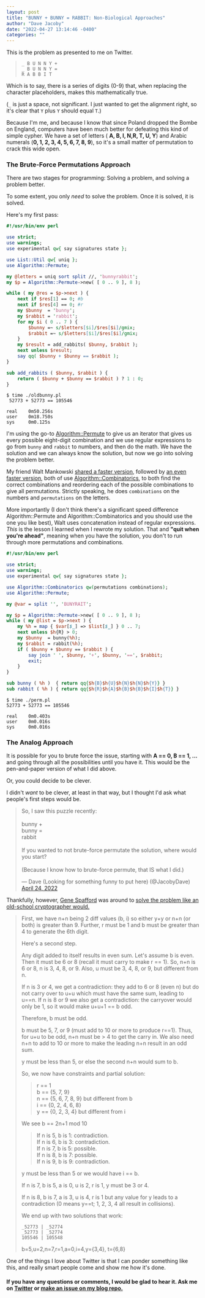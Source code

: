 ```yaml
---
layout: post
title: "BUNNY + BUNNY = RABBIT: Non-Biological Approaches"
author: "Dave Jacoby"
date: "2022-04-27 13:14:46 -0400"
categories: ""
---
```


This is the problem as presented to me on Twitter.

> `_ B U N N Y +`  
> `_ B U N N Y =`  
> `R A B B I T`

Which is to say, there is a series of digits (0-9) that, when replacing the character placeholders, makes this mathematically true.

(`_` is just a space, not significant. I just wanted to get the alignment right, so it's clear that `Y` plus `Y` should equal `T`.)

Because I'm me, and because I know that since Poland dropped the Bombe on England, computers have been much better for defeating this kind of simple cypher. We have a set of letters ( **A, B, I, N,R, T, U, Y**) and Arabic numerals (**0, 1, 2, 3, 4, 5, 6, 7, 8, 9**), so it's a small matter of permutation to crack this wide open.

### The Brute-Force Permutations Approach

There are two stages for programming: Solving a problem, and solving a problem better.

To some extent, you only _need_ to solve the problem. Once it is solved, it is solved.

Here's my first pass:

```perl
#!/usr/bin/env perl

use strict;
use warnings;
use experimental qw{ say signatures state };

use List::Util qw{ uniq };
use Algorithm::Permute;

my @letters = uniq sort split //, 'bunnyrabbit';
my $p = Algorithm::Permute->new( [ 0 .. 9 ], 8 );

while ( my @res = $p->next ) {
    next if $res[1] == 0; #b
    next if $res[4] == 0; #r
    my $bunny  = 'bunny';
    my $rabbit = 'rabbit';
    for my $i ( 0 .. 7 ) {
        $bunny =~ s/$letters[$i]/$res[$i]/gmix;
        $rabbit =~ s/$letters[$i]/$res[$i]/gmix;
    }
    my $result = add_rabbits( $bunny, $rabbit );
    next unless $result;
    say qq( $bunny + $bunny == $rabbit );
}

sub add_rabbits ( $bunny, $rabbit ) {
    return ( $bunny + $bunny == $rabbit ) ? 1 : 0;
}
```

```text
$ time ./oldbunny.pl
 52773 + 52773 == 105546

real    0m50.256s
user    0m18.750s
sys     0m0.125s
```

I'm using the go-to [Algorithm::Permute](https://metacpan.org/pod/Algorithm::Permute) to give us an iterator that gives us every possible eight-digit combination and we use regular expressions to go from `bunny` and `rabbit` to numbers, and then do the math. We have the solution and we can always know the solution, but now we go into solving the problem better.

My friend Walt Mankowski [shared a faster version](https://twitter.com/walt_man/status/1518382015934083072), followed by [an even faster version](https://twitter.com/walt_man/status/1518604261969383425), both of use [Algorithm::Combinatorics](https://metacpan.org/pod/Algorithm::Combinatorics), to both find the correct combinations and reordering each of the possible combinations to give all permutations. Strictly speaking, he does `combinations` on the numbers and `permutations` on the letters.

More importantly (I don't think there's a significant speed difference Algorithm::Permute and Algorithm::Combinatorics and you should use the one you like best), Walt uses concatenation instead of regular expressions. _This_ is the lesson I learned when I rewrote my solution. That and **"quit when you're ahead"**, meaning when you have the solution, you don't to run through more permutations and combinations.

```perl
#!/usr/bin/env perl

use strict;
use warnings;
use experimental qw{ say signatures state };

use Algorithm::Combinatorics qw(permutations combinations);
use Algorithm::Permute;

my @var = split '', 'BUNYRAIT';

my $p = Algorithm::Permute->new( [ 0 .. 9 ], 8 );
while ( my @list = $p->next ) {
    my %h = map { $var[$_] => $list[$_] } 0 .. 7;
    next unless $h{R} > 0;
    my $bunny  = bunny(%h);
    my $rabbit = rabbit(%h);
    if ( $bunny + $bunny == $rabbit ) {
        say join ' ', $bunny, '+', $bunny, '==', $rabbit;
        exit;
    }
}

sub bunny ( %h )  { return qq{$h{B}$h{U}$h{N}$h{N}$h{Y}} }
sub rabbit ( %h ) { return qq{$h{R}$h{A}$h{B}$h{B}$h{I}$h{T}} }
```

```text
$ time ./perm.pl
52773 + 52773 == 105546

real    0m0.403s
user    0m0.016s
sys     0m0.016s
```

### The Analog Approach

It is possible for you to brute force the issue, starting with **A == 0, B == 1, ...** and going through all the possibilities until you have it. This would be the pen-and-paper version of what I did above.

Or, you could decide to be clever.

I didn't _want_ to be clever, at least in that way, but I thought I'd ask what people's first steps would be.

<blockquote class="twitter-tweet"><p lang="en" dir="ltr">So, I saw this puzzle recently:<br><br> bunny +<br> bunny =<br> rabbit<br><br>If you wanted to not brute-force permutate the solution, where would you start?<br><br>(Because I know how to brute-force permute, that IS what I did.)</p>&mdash; Dave (Looking for something funny to put here) (@JacobyDave) <a href="https://twitter.com/JacobyDave/status/1518312669245288448?ref_src=twsrc%5Etfw">April 24, 2022</a></blockquote> <script async src="https://platform.twitter.com/widgets.js" charset="utf-8"></script>

Thankfully, however, [Gene Spafford](https://en.wikipedia.org/wiki/Gene_Spafford) was around to [solve the problem like an old-school cryptographer would.](https://twitter.com/TheRealSpaf/status/1518436721704292354)

> First, we have n+n being 2 diff values (b, i) so either y+y or n+n (or both) is greater than 9. Further, r must be 1 and b must be greater than 4 to generate the 6th digit.
>
> Here's a second step.
>
> Any digit added to itself results in even sum. Let's assume b is even. Then it must be 6 or 8 (recall it must carry to make r == 1). So, n+n is 6 or 8, n is 3, 4, 8, or 9. Also, u must be 3, 4, 8, or 9, but different from n.
>
> If n is 3 or 4, we get a contradiction: they add to 6 or 8 (even n) but do not carry over to u+u which must have the same sum, leading to u==n. If n is 8 or 9 we also get a contradiction: the carryover would only be 1, so it would make u+u+1 == b odd.
>
> Therefore, b must be odd.
>
> b must be 5, 7, or 9 (must add to 10 or more to produce r==1). Thus, for u+u to be odd, n+n must be > 4 to get the carry in. We also need n+n to add to 10 or more to make the leading n+n result in an odd sum.
>
> y must be less than 5, or else the second n+n would sum to b.
>
> So, we now have constraints and partial solution:
>
> > r == 1  
> > b == {5, 7, 9}  
> > n == {5, 6, 7, 8, 9} but different from b  
> > i == {0, 2, 4, 6, 8}  
> > y == {0, 2, 3, 4} but different from i
>
> We see b == 2n+1 mod 10
>
> > If n is 5, b is 1: contradiction.  
> > If n is 6, b is 3: contradiction.  
> > If n is 7, b is 5: possible.  
> > If n is 8, b is 7: possible.  
> > If n is 9, b is 9: contradiction.
>
> y must be less than 5 or we would have i == b.
>
> If n is 7, b is 5, a is 0, u is 2, r is 1, y must be 3 or 4.
>
> If n is 8, b is 7, a is 3, u is 4, r is 1 but any value for y leads to a contradiction (0 means y==t; 1, 2, 3, 4 all result in collisions).
>
> We end up with two solutions that work:
>
> `_52773 | _52774`  
> `_52773 | _52774`  
> `105546 | 105548`
>
> b=5,u=2,n=7,r=1,a=0,i=4,y={3,4}, t={6,8}

One of the things I love about Twitter is that I can ponder something like this, and really smart people come and show me how it's done.

#### If you have any questions or comments, I would be glad to hear it. Ask me on [Twitter](https://twitter.com/jacobydave) or [make an issue on my blog repo.](https://github.com/jacoby/jacoby.github.io)
